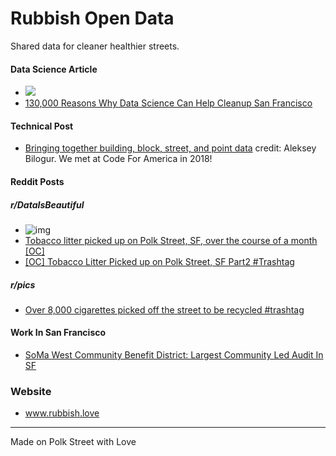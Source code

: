 # Rubbish Open Data
Shared data for cleaner healthier streets. 

#### Data Science Article
- ![](https://miro.medium.com/max/3108/1*TB0SntZO48RLZBStA-ZuwA.png)
- [130,000 Reasons Why Data Science Can Help Cleanup San Francisco](https://medium.com/rubbish-love/130-000-reasons-why-data-science-can-help-clean-up-san-francisco-6412eba1e374)

#### Technical Post 
- [Bringing together building, block, street, and point data](https://www.residentmar.io/2019/08/03/buildings-blocks-streets-points.html)
credit: Aleksey Bilogur. We met at Code For America in 2018! 

#### Reddit Posts 
##### r/DataIsBeautiful
- ![img](https://i.imgur.com/OgKOj6e.gif)
- [Tobacco litter picked up on Polk Street, SF, over the course of a month [OC]](https://www.reddit.com/r/dataisbeautiful/comments/9lc2ir/tobacco_litter_picked_up_on_polk_street_sf_over/)
- [[OC] Tobacco Litter Picked up on Polk Street, SF Part2 #Trashtag](https://www.reddit.com/r/dataisbeautiful/comments/b3rz14/oc_tobacco_litter_picked_up_on_polk_street_sf/)

##### r/pics
- [Over 8,000 cigarettes picked off the street to be recycled #trashtag](https://www.reddit.com/r/pics/comments/azwtrz/over_8000_cigarettes_picked_off_the_street_to_be/)

#### Work In San Francisco
- [SoMa West Community Benefit District: Largest Community Led Audit In SF](https://medium.com/rubbish-love/san-francisco-leverages-tech-to-clean-up-rubbish-d2eceef18e56)

### Website
- www.rubbish.love

----
Made on Polk Street with Love
